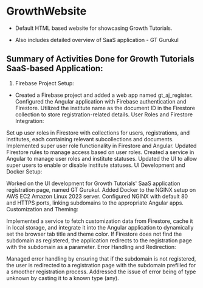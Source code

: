 # GrowthWebsite

- Default HTML based website for showcasing Growth Tutorials.

- Also includes detailed overview of SaaS application - GT Gurukul

## Summary of Activities Done for Growth Tutorials SaaS-based Application:
1. Firebase Project Setup:
  - Created a Firebase project and added a web app named gt_aj_register.
Configured the Angular application with Firebase authentication and Firestore.
Utilized the institute name as the document ID in the Firestore collection to store registration-related details.
User Roles and Firestore Integration:

Set up user roles in Firestore with collections for users, registrations, and institutes, each containing relevant subcollections and documents.
Implemented super user role functionality in Firestore and Angular.
Updated Firestore rules to manage access based on user roles.
Created a service in Angular to manage user roles and institute statuses.
Updated the UI to allow super users to enable or disable institute statuses.
UI Development and Docker Setup:

Worked on the UI development for Growth Tutorials' SaaS application registration page, named GT Gurukul.
Added Docker to the NGINX setup on AWS EC2 Amazon Linux 2023 server.
Configured NGINX with default 80 and HTTPS ports, linking subdomains to the appropriate Angular apps.
Customization and Theming:

Implemented a service to fetch customization data from Firestore, cache it in local storage, and integrate it into the Angular application to dynamically set the browser tab title and theme color.
If Firestore does not find the subdomain as registered, the application redirects to the registration page with the subdomain as a parameter.
Error Handling and Redirection:

Managed error handling by ensuring that if the subdomain is not registered, the user is redirected to a registration page with the subdomain prefilled for a smoother registration process.
Addressed the issue of error being of type unknown by casting it to a known type (any).
